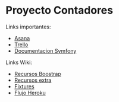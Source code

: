 # Proyecto Contadores

Links importantes:
- [Asana](https://app.asana.com)
- [Trello](https://trello.com/b/3Q9edKZy/contadores)
- [Documentacion Symfony](http://symfony.com/doc/current/index.html)

Links Wiki:
- [Recursos Boostrap](https://github.com/nlattessi/contadores/wiki/Recursos-Bootstrap)
- [Recursos extra](https://github.com/nlattessi/contadores/wiki/Recursos-extra)
- [Fixtures](https://github.com/nlattessi/contadores/wiki/Fixtures)
- [Flujo Heroku](https://github.com/nlattessi/contadores/wiki/Heroku)
